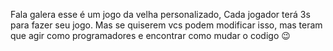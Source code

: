 Fala galera esse é um jogo da velha personalizado, Cada jogador terá 3s para fazer seu jogo. Mas se quiserem vcs podem modificar isso, mas teram que agir como programadores e encontrar como mudar o codigo 😉
